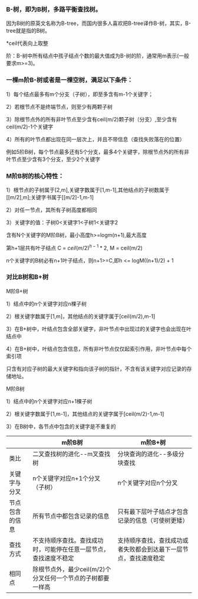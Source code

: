 ### B-树，即为B树，多路平衡查找树。

因为B树的原英文名称为B-tree，而国内很多人喜欢把B-tree译作B-树，其实，B-tree就是指的B树。

*ceil代表向上取整

阶：B-树中所有结点中孩子结点个数的最大值成为B-树的阶，通常用m表示(一般要求m>=3)。

### 一棵m阶B-树或者是一棵空树，满足以下条件：

1）每个结点最多有m个分支（子树），即至多含有m-1个关键字；

2）若根节点不是终端节点，则至少有两颗子树

3）除根节点外的所有非叶节点至少含有ceil(m/2)颗子树（分支）,至少含有ceil(m/2)-1个关键字

4）所有的叶节点都出现在同一层次上，并且不带信息（查找失败落在的位置）

例如5阶B树，每个节点最多还有5个分支，最多4个关键字，除根节点外的所有非叶节点至少含有3个分支，至少2个关键字

### M阶B树的核心特性：

1）根节点的子树属于[2,m],关键字数属于[1,m-1],其他结点的子树数属于[[m/2],m];关键字书属于[[m/2]-1,m-1]

2）对任一节点，其所有子树高度都相同

3）关键字的值：子树0<关键字1<子树1<关键字2

含有N个关键字的M阶B树，最小高度h>=logm(n+1),最大高度

第h+1层共有叶子结点 C = $ceil(m/2)^{h-1}* 2$, M = ceil(m/2)

n个关键字的B树必有n+1叶子结点，则n+1>=C,即h <= logM((n+1)/2) + 1

### 对比B树和B+树

M阶B+树

1）结点中的n个关键字对应n棵子树

2）根关键字数属于[1,m]，其他结点的关键字属于[ceil(m/2),m-1]

3）在B+树中，叶结点包含全部关键字，非叶节点中出现过的关键字也会出现在叶结点中

4）在B+树中，叶结点包含信息，所有非叶节点仅仅起索引作用，非叶节点中每个索引项

只含有对应子树的最大关键字和指向该子树的指针，不含有该关键字对应记录的存储地址。

M阶B树

1）结点中的n个关键字对应n+1棵子树

2）根关键字数属于[1,m-1]，其他结点的关键字属于[ceil(m/2)-1,m-1]

3）在B树中，各节点中包含的关键字是不重复的



|         | m阶B树                               | m阶B+树                            |
| ------- | ---------------------------------- | -------------------------------- |
| 类比      | 二叉查找树的进化--m叉查找树                    | 分块查询的进化--多级分块查找                  |
| 关键字与分叉  | n个关键字对应n+1个分叉（子树）                  | n个关键字对应n个分叉                      |
| 节点包含的信息 | 所有节点中都包含记录的信息                      | 只有最下层叶子结点才包含记录的信息（可使树更矮）         |
| 查找方式    | 不支持顺序查找。查找成功时，可能停在任意一层节点，查找速度不稳定   | 支持顺序查找，查找成功或者失败都会到达最下一层节点，查找速度稳定 |
| 相同点     | 除根节点外，最少ceil(m/2)个分叉任何一个节点的子树都要一样高 |                                  |